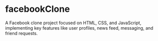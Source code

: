 # facebookClone
A Facebook clone project focused on HTML, CSS, and JavaScript, implementing key features like user profiles, news feed, messaging, and friend requests.
